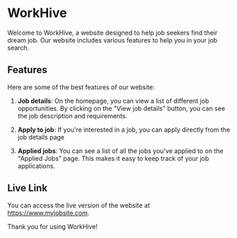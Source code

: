 # WorkHive

Welcome to WorkHive, a website designed to help job seekers find their dream job. Our website includes various features to help you in your job search.

## Features

Here are some of the best features of our website:

1. **Job details**: On the homepage, you can view a list of different job opportunities. By clicking on the "View job details" button, you can see the job description and requirements.

2. **Apply to job**: If you're interested in a job, you can apply directly from the job details page

3. **Applied jobs**: You can see a list of all the jobs you've applied to on the "Applied Jobs" page. This makes it easy to keep track of your job applications.


## Live Link

You can access the live version of the website at https://www.myjobsite.com.

Thank you for using WorkHive!


